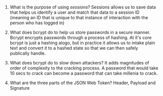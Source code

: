 <!-- Answers to the Short Answer Essay Questions go here -->

1. What is the purpose of using _sessions_?
 Sessions allows us to save data that helps us identify a user and match that data to a session ID (meaning an ID that is unique to that instance of interaction with the person who has logged in)

2. What does bcrypt do to help us store passwords in a secure manner.
Bcrypt encrypts passwords through a process of hashing. At it's core bcrypt is just a hashing alogo, but in practice it allows us to intake plain text and convert it to a hashed state so that we can then safely publically handle.

3. What does bcrypt do to slow down attackers?
It adds magnitudes of order of complexity to the cracking process. A password that would take 10 secs to crack can become a password that can take millenia to crack.

4. What are the three parts of the JSON Web Token?
Header, Payload and Signature
